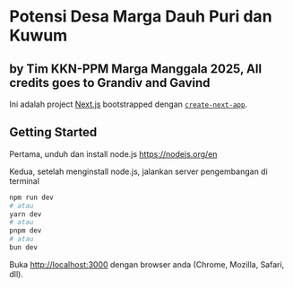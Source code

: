 # Potensi Desa Marga Dauh Puri dan Kuwum

## by Tim KKN-PPM Marga Manggala 2025, All credits goes to Grandiv and Gavind

Ini adalah project [Next.js](https://nextjs.org/) bootstrapped dengan [`create-next-app`](https://github.com/vercel/next.js/tree/canary/packages/create-next-app).

## Getting Started

Pertama, unduh dan install node.js
https://nodejs.org/en

Kedua, setelah menginstall node.js, jalankan server pengembangan di terminal

```bash
npm run dev
# atau
yarn dev
# atau
pnpm dev
# atau
bun dev
```

Buka [http://localhost:3000](http://localhost:3000) dengan browser anda (Chrome, Mozilla, Safari, dll).
